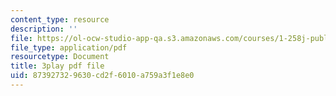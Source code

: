 ```yaml
---
content_type: resource
description: ''
file: https://ol-ocw-studio-app-qa.s3.amazonaws.com/courses/1-258j-public-transportation-systems-spring-2017/873927329630cd2f6010a759a3f1e8e0_K2g0trGAfgo.pdf
file_type: application/pdf
resourcetype: Document
title: 3play pdf file
uid: 87392732-9630-cd2f-6010-a759a3f1e8e0
---
```

